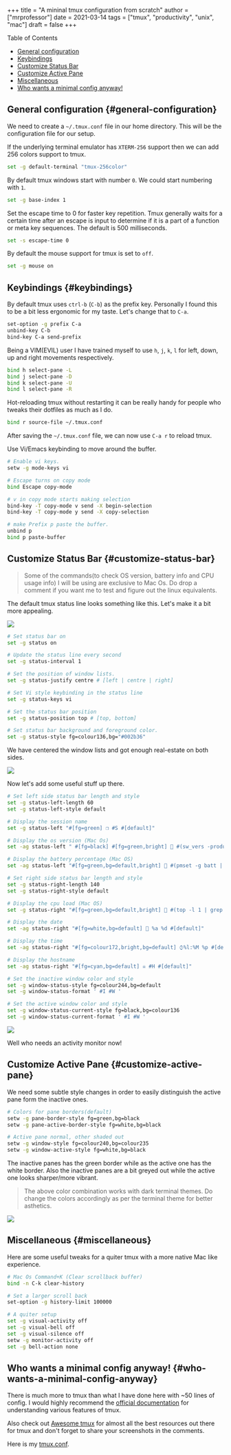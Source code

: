 +++
title = "A mininal tmux configuration from scratch"
author = ["mrprofessor"]
date = 2021-03-14
tags = ["tmux", "productivity", "unix", "mac"]
draft = false
+++

<div class="ox-hugo-toc toc">
<div></div>

<div class="heading">Table of Contents</div>

- [General configuration](#general-configuration)
- [Keybindings](#keybindings)
- [Customize Status Bar](#customize-status-bar)
- [Customize Active Pane](#customize-active-pane)
- [Miscellaneous](#miscellaneous)
- [Who wants a minimal config anyway!](#who-wants-a-minimal-config-anyway)

</div>
<!--endtoc-->


## General configuration {#general-configuration}

We need to create a `~/.tmux.conf` file in our home directory. This will be the configuration file for our setup.

If the underlying terminal emulator has `XTERM-256` support then we can add 256 colors support to tmux.

```sh
set -g default-terminal "tmux-256color"
```

By default tmux windows start with number `0`. We could start numbering with `1`.

```sh
set -g base-index 1
```

Set the escape time to 0 for faster key repetition. Tmux generally waits for a certain time after an escape is input to determine if it is a part of a function or meta key sequences. The default is 500 milliseconds.

```sh
set -s escape-time 0
```

By default the mouse support for tmux is set to `off`.

```sh
set -g mouse on
```


## Keybindings {#keybindings}

By default tmux uses `ctrl-b` (`C-b`) as the prefix key. Personally I found this to be a bit less ergonomic for my taste. Let's change that to `C-a`.

```sh
set-option -g prefix C-a
unbind-key C-b
bind-key C-a send-prefix
```

Being a VIM(EVIL) user I have trained myself to use `h`, `j`, `k`, `l` for left, down, up and right movements respectively.

```sh
bind h select-pane -L
bind j select-pane -D
bind k select-pane -U
bind l select-pane -R
```

Hot-reloading tmux without restarting it can be really handy for people who tweaks their dotfiles as much as I do.

```sh
bind r source-file ~/.tmux.conf
```

After saving the `~/.tmux.conf` file, we can now use `C-a r` to reload tmux.

Use Vi/Emacs keybinding to move around the buffer.

```sh
# Enable vi keys.
setw -g mode-keys vi

# Escape turns on copy mode
bind Escape copy-mode

# v in copy mode starts making selection
bind-key -T copy-mode v send -X begin-selection
bind-key -T copy-mode y send -X copy-selection

# make Prefix p paste the buffer.
unbind p
bind p paste-buffer
```


## Customize Status Bar {#customize-status-bar}

> Some of the commands(to check OS version, battery info and CPU usage info) I will be using are exclusive to Mac Os. Do drop a comment if you want me to test and figure out the linux equivalents.

The default tmux status line looks something like this. Let's make it a bit more appealing.

<div class="post-image">
  <img src="/images/tmux_status_line_diagram_github.png" />
</div>

```sh
# Set status bar on
set -g status on

# Update the status line every second
set -g status-interval 1

# Set the position of window lists.
set -g status-justify centre # [left | centre | right]

# Set Vi style keybinding in the status line
set -g status-keys vi

# Set the status bar position
set -g status-position top # [top, bottom]

# Set status bar background and foreground color.
set -g status-style fg=colour136,bg="#002b36"
```

We have centered the window lists and got enough real-estate on both sides.

<div class="post-image">
  <img src="/images/tmux-shot2.png" />
</div>

Now let's add some useful stuff up there.

```sh
# Set left side status bar length and style
set -g status-left-length 60
set -g status-left-style default

# Display the session name
set -g status-left "#[fg=green] ❐ #S #[default]"

# Display the os version (Mac Os)
set -ag status-left " #[fg=black] #[fg=green,bright]  #(sw_vers -productVersion) #[default]"

# Display the battery percentage (Mac OS)
set -ag status-left "#[fg=green,bg=default,bright] 🔋 #(pmset -g batt | tail -1 | awk '{print $3}' | tr -d ';') #[default]"

# Set right side status bar length and style
set -g status-right-length 140
set -g status-right-style default

# Display the cpu load (Mac OS)
set -g status-right "#[fg=green,bg=default,bright]  #(top -l 1 | grep -E "^CPU" | sed 's/.*://') #[default]"

# Display the date
set -ag status-right "#[fg=white,bg=default]  %a %d #[default]"

# Display the time
set -ag status-right "#[fg=colour172,bright,bg=default] ⌚︎%l:%M %p #[default]"

# Display the hostname
set -ag status-right "#[fg=cyan,bg=default] ☠ #H #[default]"

# Set the inactive window color and style
set -g window-status-style fg=colour244,bg=default
set -g window-status-format ' #I #W '

# Set the active window color and style
set -g window-status-current-style fg=black,bg=colour136
set -g window-status-current-format ' #I #W '
```

<div class="post-image">
  <img src="/images/tmux-shot3.png" />
</div>

Well who needs an activity monitor now!


## Customize Active Pane {#customize-active-pane}

We need some subtle style changes in order to easily distinguish the active pane form the inactive ones.

```sh
# Colors for pane borders(default)
setw -g pane-border-style fg=green,bg=black
setw -g pane-active-border-style fg=white,bg=black

# Active pane normal, other shaded out
setw -g window-style fg=colour240,bg=colour235
setw -g window-active-style fg=white,bg=black
```

The inactive panes has the green border while as the active one has the white border. Also the inactive panes are a bit greyed out while the active one looks sharper/more
vibrant.

> The above color combination works with dark terminal themes. Do change the colors accordingly as per the terminal theme for better asthetics.

<div class="post-image">
  <img src="/images/tmux-shot4.gif" />
</div>


## Miscellaneous {#miscellaneous}

Here are some useful tweaks for a quiter tmux with a more native Mac like experience.

```sh
# Mac Os Command+K (Clear scrollback buffer)
bind -n C-k clear-history

# Set a larger scroll back
set-option -g history-limit 100000

# A quiter setup
set -g visual-activity off
set -g visual-bell off
set -g visual-silence off
setw -g monitor-activity off
set -g bell-action none
```


## Who wants a minimal config anyway! {#who-wants-a-minimal-config-anyway}

There is much more to tmux than what I have done here with ~50 lines of config. I would highly recommend the [official documentation](https://github.com/tmux/tmux/wiki) for understanding various features of tmux.

Also check out [Awesome tmux](https://github.com/rothgar/awesome-tmux) for almost all the best resources out there for tmux and don't forget to share your screenshots in the comments.

Here is my [tmux.conf](https://github.com/mrprofessor/dotfiles/blob/master/tmux.conf).
